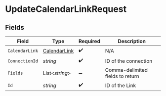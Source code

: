 # UpdateCalendarLinkRequest


## Fields

| Field                                                   | Type                                                    | Required                                                | Description                                             |
| ------------------------------------------------------- | ------------------------------------------------------- | ------------------------------------------------------- | ------------------------------------------------------- |
| `CalendarLink`                                          | [CalendarLink](../../Models/Components/CalendarLink.md) | :heavy_check_mark:                                      | N/A                                                     |
| `ConnectionId`                                          | *string*                                                | :heavy_check_mark:                                      | ID of the connection                                    |
| `Fields`                                                | List<*string*>                                          | :heavy_minus_sign:                                      | Comma-delimited fields to return                        |
| `Id`                                                    | *string*                                                | :heavy_check_mark:                                      | ID of the Link                                          |